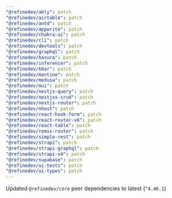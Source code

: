 ```yaml
---
"@refinedev/ably": patch
"@refinedev/airtable": patch
"@refinedev/antd": patch
"@refinedev/appwrite": patch
"@refinedev/chakra-ui": patch
"@refinedev/cli": patch
"@refinedev/devtools": patch
"@refinedev/graphql": patch
"@refinedev/hasura": patch
"@refinedev/inferencer": patch
"@refinedev/kbar": patch
"@refinedev/mantine": patch
"@refinedev/medusa": patch
"@refinedev/mui": patch
"@refinedev/nestjs-query": patch
"@refinedev/nestjsx-crud": patch
"@refinedev/nextjs-router": patch
"@refinedev/nhost": patch
"@refinedev/react-hook-form": patch
"@refinedev/react-router-v6": patch
"@refinedev/react-table": patch
"@refinedev/remix-router": patch
"@refinedev/simple-rest": patch
"@refinedev/strapi": patch
"@refinedev/strapi-graphql": patch
"@refinedev/strapi-v4": patch
"@refinedev/supabase": patch
"@refinedev/ui-tests": patch
"@refinedev/ui-types": patch
---
```


Updated `@refinedev/core` peer dependencies to latest (`^4.46.1`)
